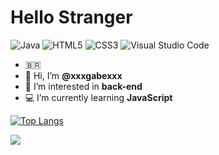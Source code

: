 

# Hello Stranger

 ![Java](https://img.shields.io/badge/java-%23ED8B00.svg?style=for-the-badge&logo=openjdk&logoColor=white)  ![HTML5](https://img.shields.io/badge/html5-%23E34F26.svg?style=for-the-badge&logo=html5&logoColor=white) ![CSS3](https://img.shields.io/badge/css3-%231572B6.svg?style=for-the-badge&logo=css3&logoColor=white)  ![Visual Studio Code](https://img.shields.io/badge/Visual%20Studio%20Code-0078d7.svg?style=for-the-badge&logo=visual-studio-code&logoColor=white)
- :brazil: 
- 👋 Hi, I’m **@xxxgabexxx** 
- 👀 I’m interested in **back-end** 
- :computer: I’m currently learning **JavaScript**

<!---
xxxgabexxx/xxxgabexxx is a ✨ special ✨ repository because its `README.md` (this file) appears on your GitHub profile.
You can click the Preview link to take a look at your changes.
--->



[![Top Langs](https://github-readme-stats-git-masterrstaa-rickstaa.vercel.app/api/top-langs/?username=xxxgabexxx)](https://github.com/xxxgabexxx/github-readme-stats)

![](https://komarev.com/ghpvc/?username=xxxgabexxx&color=blueviolet)
